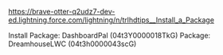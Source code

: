 https://brave-otter-q2udz7-dev-ed.lightning.force.com/lightning/n/trlhdtips__Install_a_Package

Install 
    Package: DashboardPal (04t3Y0000018TkG)
    Package: DreamhouseLWC (04t3h0000043scG)
